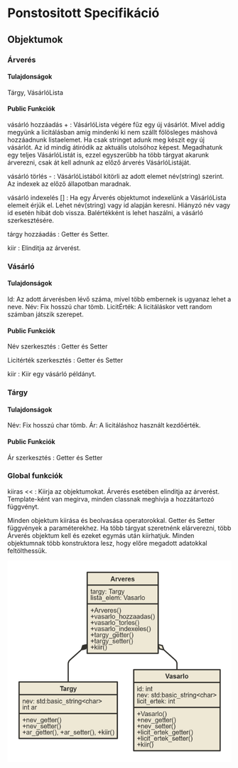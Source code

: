 # Ponstositott Specifikáció

## Objektumok

### Árverés

#### Tulajdonságok

Tárgy, VásárlóLista

#### Public Funkciók

vásárló hozzáadás + : VásárlóLista végére fűz egy új vásárlót. Mivel addig megyünk a licitálásban amig mindenki ki nem szállt fölösleges máshová hozzáadnunk listaelemet. Ha csak stringet adunk meg készit egy új vásárlót. Az id mindig átiródik az aktuális utolsóhoz képest. Megadhatunk egy teljes VásárlóListát is, ezzel egyszerűbb ha több tárgyat akarunk árverezni, csak át kell adnunk az előző árverés VásárlóListáját.

vásárló törlés - : VásárlóListából kitörli az adott elemet név(string) szerint. Az indexek az előző állapotban maradnak.

vásárló indexelés [] : Ha egy Árverés objektumot indexelünk a VásárlóLista elemeit érjük el. Lehet név(string) vagy id alapján keresni. Hiányzó név vagy id esetén hibát dob vissza. Balértékként is lehet haszálni, a vásárló szerkesztésére.

tárgy hozzáadás : Getter és Setter.

kiir : Elinditja az árverést.

### Vásárló

#### Tulajdonságok

Id: Az adott árverésben lévő száma, mivel több embernek is ugyanaz lehet a neve.
Név: Fix hosszú char tömb.
LicitÉrték: A licitáláskor vett random számban játszik szerepet.

#### Public Funkciók

Név szerkesztés : Getter és Setter

Licitérték szerkesztés : Getter és Setter

kiir : Kiir egy vásárló példányt.

### Tárgy

#### Tulajdonságok

Név: Fix hosszú char tömb.
Ár: A licitáláshoz használt kezdőérték.

#### Public Funkciók

Ár szerkesztés : Getter és Setter

### Global funkciók

kiiras << : Kiirja az objektumokat. Árverés esetében elinditja az árverést. Template-ként van megirva, minden classnak meghivja a hozzátartozó függvényt.

Minden objektum kiirása és beolvasása operatorokkal. Getter és Setter függvények a paraméterekhez. Ha több tárgyat szeretnénk elárverezni, több Árverés objektum kell és ezeket egymás után kiirhatjuk. Minden objektumnak több konstruktora lesz, hogy előre megadott adatokkal feltölthessük.

![osztaly_diagram](osztaly_diagram.png)

